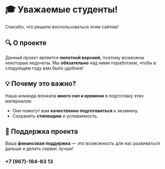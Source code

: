 #                   🎓 Уважаемые студенты!  

Спасибо, что решили воспользоваться этим сайтом!  
##                                  🔍 О проекте  
Данный проект является **пилотной версией**, поэтому возможны некоторые недочеты. Мы **обязательно** над ними поработаем, чтобы в следующем году вам было удобнее!  

##                               💡 Почему это важно?  
Наша команда вложила **много сил и времени** в подготовку этих материалов:  
- Они помогут вам **качественно подготовиться** к экзамену.  
- Сохранить **стипендию** и успеваемость.  
##                              🤝 Поддержка проекта  
Ваша **финансовая поддержка** — это возможность для нас развиваться дальше и делать сервис лучше!                                      
###                                        +7 (967)-184-83 13





























































































